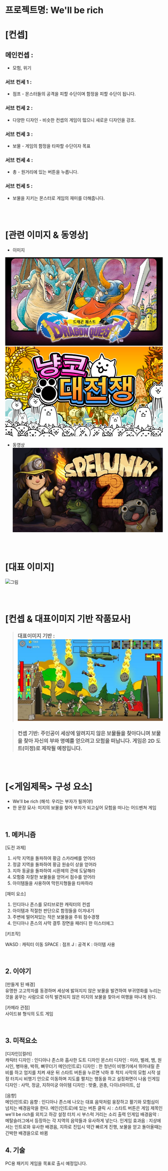 # 프로젝트명: We'll be rich

# [컨셉]

## 메인컨셉 :

- 모험, 위기

### 서브 컨세 1 :

- 점프 - 몬스터들의 공격을 피할 수단이며 함정을 피할 수단이 됩니다.

### 서브 컨세 2 :

- 다양한 디자인 - 비슷한 컨셉의 게임이 많으니 새로운 디자인을 강조.

### 서브 컨세 3 :

- 보물 - 게임의 함정을 타파할 수단이자 목표

### 서브 컨세 4 :

- 총 - 원거리에 있는 버튼을 누릅니다.

### 서브 컨세 5 :

- 보물을 지키는 몬스터로 게임의 재미를 더해줍니다.

<br><br>

# [관련 이미지 & 동영상]

- 이미지  
<img src="./img/1.jpg">
<img src="./img/2.jpg">

- 동영상
  [![](./img/3.png)](https://www.youtube.com/watch?v=nsFdX2nUdS8)

<br><br>

# [대표 이미지]

![그림](./img/그림.png)

<br><br>

# [컨셉 & 대표이미지 기반 작품묘사]

> ### 대표이미지 기반 : <img src="./img/4.jpg">

> ### 컨셉 기반: 주인공이 세상에 알려지지 않은 보물들을 찾아다니며 보물을 찾아 자신의 부와 명예를 얻으려고 모험을 떠납니다. 게임은 2D 도트(미정)로 제작될 예정입니다.

<br><br>

# [<게임제목> 구성 요소]

- We'll be rich (해석: 우리는 부자가 될꺼야!)
- 한 문장 묘사: 미지의 보물을 찾아 부자가 되고싶어 모험을 떠나는 어드벤쳐 게임



<br>

## 1. 메커니즘

[도전 과제]

1. 사막 지역을 돌파하여 황금 스카라베를 얻어라
2. 정글 지역을 돌파하여 황금 원숭이 상을 얻어라
3. 지하 동굴을 돌파하여 시환제의 관에 도달해라
4. 모험중 자잘한 보물들을 얻어서 점수를 얻어라
5. 아이템들을 사용하여 막힌지형들을 타파하라

[재미 요소]

1. 인디아나 존스를 모티브로한 캐릭터의 컨셉
2. 아이템과 적절한 판단으로 함정들을 이겨내기
3. 주변에 떨어져있는 작은 보물들을 주워 점수경쟁
4. 인디아나 존스의 사막 결투 장면을 패러디 한 이스터에그

[키조작]

WASD  : 캐릭터 이동
SPACE : 점프
J : 공격
K : 아이템 사용

<br>

## 2. 이야기

[만들게 된 배경]  
유명한 고고학자를 동경하며 세상에 밣혀지지 않은 보물을 발견하여 부귀영화를 누리는 것을 꿈꾸는 사람으로 아직 발견되지 않은 미지의 보물을 찾아서 여행을 떠나게 된다.

[카메라 관점]  
사이드뷰 형식의 도트 게임

<br>

## 3. 미적요소

[디자인][컬러]  
캐릭터 디자인 : 인디아나 존스와 흡사한 도트 디자인
몬스터 디자인 : 미라, 벌레, 뱀, 원시인, 병마용, 박쥐, 뼈무더기 
메인(인트로) 디자인 : 한 청년이 비행기에서 뛰어내릴 준비를 하고 엄지를 치켜 새운 뒤 스타트 버튼을 누르면 낙하 후 착지 사막의 모험 시작 설정 터치시 비행기 안으로 이동하며 지도를 펼치는 행동을 하고 설정화면이 나옴
인게임 디자인 : 사막, 정글, 지하미궁
아이템 디자인 : 밧줄, 권총, 다이너마이트, 삽

[음향]  
메인(인트로) 음향 : 인디아나 존스에 나오는 대표 음악처럼 웅장하고 활기와 모험심이 넘치는 배경음악을 한다.
메인(인트로)에 있는 버튼 클릭 시 : 스타트 버튼은 게임 제목인 we'll be rich를 외치고 하강 설정 터치 시 부스럭 거리는 소리 출력
인게임 배경음악 : 메탈슬러그에서 등장하는 각 지역의 음악들과 유사하게 넣는다.
인게임 효과음 : 지상에서는 인트로와 유사한 배경음, 지하로 진입시 약간 빠르게 진행, 보물을 얻고 돌아올때는 긴박한 배경을으로 바뀜
<br>

## 4. 기술

 PC용 패키지 게임을 목표로 출시 예정입니다.

